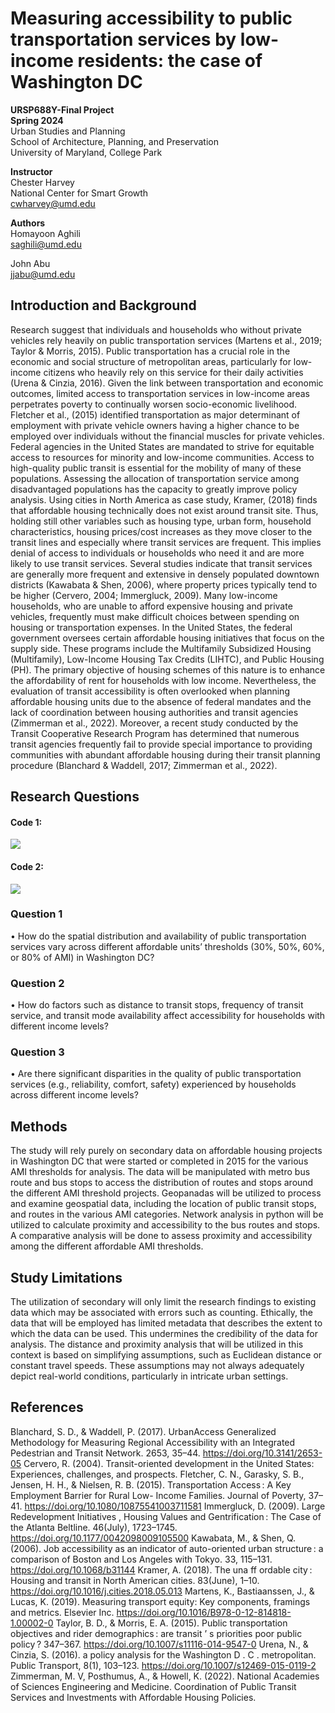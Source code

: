# Measuring accessibility to public transportation services by low-income residents: the case of Washington DC
**URSP688Y-Final Project**<br>
**Spring 2024**<br>
Urban Studies and Planning<br>
School of Architecture, Planning, and Preservation<br>
University of Maryland, College Park

**Instructor**<br>
Chester Harvey<br>
National Center for Smart Growth<br>
[cwharvey@umd.edu](cwharvey@umd.edu)

**Authors**<br>
Homayoon Aghili<br>
[saghili@umd.edu](saghili@umd.edu)

John Abu<br>
[jjabu@umd.edu](jjabu@umd.edu)

## Introduction and Background
Research suggest that individuals and households who without private vehicles rely heavily on public transportation services (Martens et al., 2019; Taylor & Morris, 2015).  Public transportation has a crucial role in the economic and social structure of metropolitan areas, particularly for low-income citizens who heavily rely on this service for their daily activities (Urena & Cinzia, 2016). Given the link between transportation and economic outcomes, limited access to transportation services in low-income areas perpetrates poverty to continually worsen socio-economic livelihood. Fletcher et al., (2015) identified transportation as major determinant of employment with private vehicle owners having a higher chance to be employed over individuals without the financial muscles for private vehicles. Federal agencies in the United States are mandated to strive for equitable access to resources for minority and low-income communities. Access to high-quality public transit is essential for the mobility of many of these populations. Assessing the allocation of transportation service among disadvantaged populations has the capacity to greatly improve policy analysis. Using cities in North America as case study, Kramer, (2018) finds that affordable housing technically does not exist around transit site. Thus, holding still other variables such as housing type, urban form, household characteristics, housing prices/cost increases as they move closer to the transit lines and especially where transit services are frequent. This implies denial of access to individuals or households who need it and are more likely to use transit services. Several studies indicate that transit services are generally more frequent and extensive in densely populated downtown districts (Kawabata & Shen, 2006), where property prices typically tend to be higher (Cervero, 2004; Immergluck, 2009). Many low-income households, who are unable to afford expensive housing and private vehicles, frequently must make difficult choices between spending on housing or transportation expenses.
In the United States, the federal government oversees certain affordable housing initiatives that focus on the supply side. These programs include the Multifamily Subsidized Housing (Multifamily), Low-Income Housing Tax Credits (LIHTC), and Public Housing (PH). The primary objective of housing schemes of this nature is to enhance the affordability of rent for households with low income. Nevertheless, the evaluation of transit accessibility is often overlooked when planning affordable housing units due to the absence of federal mandates and the lack of coordination between housing authorities and transit agencies (Zimmerman et al., 2022). Moreover, a recent study conducted by the Transit Cooperative Research Program has determined that numerous transit agencies frequently fail to provide special importance to providing communities with abundant affordable housing during their transit planning procedure (Blanchard & Waddell, 2017; Zimmerman et al., 2022).


## Research Questions

#### Code 1:
[<img src="https://colab.research.google.com/assets/colab-badge.svg">](https://colab.research.google.com/drive/1Mjvh-2lFDfGABKqqv35_3ywh3KKxSPTk)

#### Code 2:
[<img src="https://colab.research.google.com/assets/colab-badge.svg">](https://colab.research.google.com/drive/1Bn7dsBLZJifUd48FeSuph7KfE9R0WLD2)

### Question 1
•	How do the spatial distribution and availability of public transportation services vary across different affordable units’ thresholds (30%, 50%, 60%, or 80% of AMI) in Washington DC?

### Question 2
•	How do factors such as distance to transit stops, frequency of transit service, and transit mode availability affect accessibility for households with different income levels?

### Question 3
•	Are there significant disparities in the quality of public transportation services (e.g., reliability, comfort, safety) experienced by households across different income levels?


## Methods
The study will rely purely on secondary data on affordable housing projects in Washington DC that were started or completed in 2015 for the various AMI thresholds for analysis. The data will be manipulated with metro bus route and bus stops to access the distribution of routes and stops around the different AMI threshold projects. Geopanadas will be utilized to process and examine geospatial data, including the location of public transit stops, and routes in the various AMI categories. Network analysis in python will be utilized to calculate proximity and accessibility to the bus routes and stops. A comparative analysis will be done to assess proximity and accessibility among the different affordable AMI thresholds. 

## Study Limitations 
The utilization of secondary will only limit the research findings to existing data which may be associated with errors such as counting. Ethically, the data that will be employed has limited metadata that describes the extent to which the data can be used. This undermines the credibility of the data for analysis. The distance and proximity analysis that will be utilized in this context is based on simplifying assumptions, such as Euclidean distance or constant travel speeds. These assumptions may not always adequately depict real-world conditions, particularly in intricate urban settings.  

## References 
Blanchard, S. D., & Waddell, P. (2017). UrbanAccess Generalized Methodology for Measuring Regional Accessibility with an Integrated Pedestrian and Transit Network. 2653, 35–44. https://doi.org/10.3141/2653-05
Cervero, R. (2004). Transit-oriented development in the United States: Experiences, challenges, and prospects.
Fletcher, C. N., Garasky, S. B., Jensen, H. H., & Nielsen, R. B. (2015). Transportation Access : A Key Employment Barrier for Rural Low- Income Families. Journal of Poverty, 37–41. https://doi.org/10.1080/10875541003711581
Immergluck, D. (2009). Large Redevelopment Initiatives , Housing Values and Gentrification : The Case of the Atlanta Beltline. 46(July), 1723–1745. https://doi.org/10.1177/0042098009105500
Kawabata, M., & Shen, Q. (2006). Job accessibility as an indicator of auto-oriented urban structure : a comparison of Boston and Los Angeles with Tokyo. 33, 115–131. https://doi.org/10.1068/b31144
Kramer, A. (2018). The una ff ordable city : Housing and transit in North American cities. 83(June), 1–10. https://doi.org/10.1016/j.cities.2018.05.013
Martens, K., Bastiaanssen, J., & Lucas, K. (2019). Measuring transport equity: Key components, framings and metrics. Elsevier Inc. https://doi.org/10.1016/B978-0-12-814818-1.00002-0
Taylor, B. D., & Morris, E. A. (2015). Public transportation objectives and rider demographics : are transit ’ s priorities poor public policy ? 347–367. https://doi.org/10.1007/s11116-014-9547-0
Urena, N., & Cinzia, S. (2016). a policy analysis for the Washington D . C . metropolitan. Public Transport, 8(1), 103–123. https://doi.org/10.1007/s12469-015-0119-2
Zimmerman, M. V, Posthumus, A., & Howell, K. (2022). National Academies of Sciences Engineering and Medicine. Coordination of Public Transit Services and Investments with Affordable Housing Policies.

